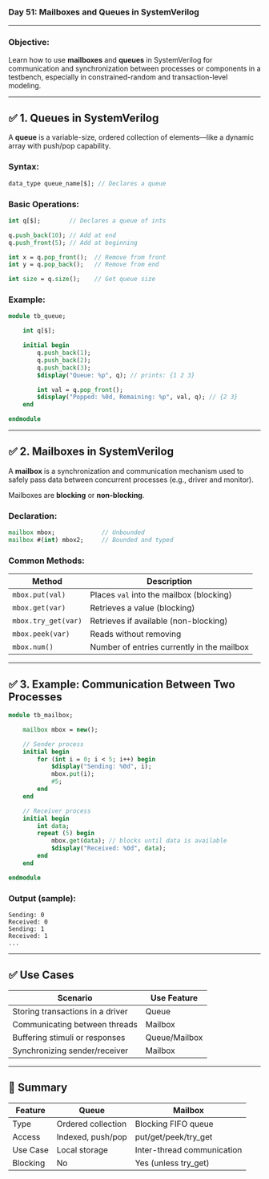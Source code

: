 ### **Day 51: Mailboxes and Queues in SystemVerilog**

---

### **Objective:**

Learn how to use **mailboxes** and **queues** in SystemVerilog for communication and synchronization between processes or components in a testbench, especially in constrained-random and transaction-level modeling.

---

## ✅ 1. Queues in SystemVerilog

A **queue** is a variable-size, ordered collection of elements—like a dynamic array with push/pop capability.

### **Syntax:**

```systemverilog
data_type queue_name[$]; // Declares a queue
```

### **Basic Operations:**

```systemverilog
int q[$];        // Declares a queue of ints

q.push_back(10); // Add at end
q.push_front(5); // Add at beginning

int x = q.pop_front();  // Remove from front
int y = q.pop_back();   // Remove from end

int size = q.size();    // Get queue size
```

### **Example:**

```systemverilog
module tb_queue;

    int q[$];

    initial begin
        q.push_back(1);
        q.push_back(2);
        q.push_back(3);
        $display("Queue: %p", q); // prints: {1 2 3}

        int val = q.pop_front();
        $display("Popped: %0d, Remaining: %p", val, q); // {2 3}
    end

endmodule
```

---

## ✅ 2. Mailboxes in SystemVerilog

A **mailbox** is a synchronization and communication mechanism used to safely pass data between concurrent processes (e.g., driver and monitor).

Mailboxes are **blocking** or **non-blocking**.

### **Declaration:**

```systemverilog
mailbox mbox;             // Unbounded
mailbox #(int) mbox2;     // Bounded and typed
```

### **Common Methods:**

| Method              | Description                                |
| ------------------- | ------------------------------------------ |
| `mbox.put(val)`     | Places `val` into the mailbox (blocking)   |
| `mbox.get(var)`     | Retrieves a value (blocking)               |
| `mbox.try_get(var)` | Retrieves if available (non-blocking)      |
| `mbox.peek(var)`    | Reads without removing                     |
| `mbox.num()`        | Number of entries currently in the mailbox |

---

## ✅ 3. Example: Communication Between Two Processes

```systemverilog
module tb_mailbox;

    mailbox mbox = new();

    // Sender process
    initial begin
        for (int i = 0; i < 5; i++) begin
            $display("Sending: %0d", i);
            mbox.put(i);
            #5;
        end
    end

    // Receiver process
    initial begin
        int data;
        repeat (5) begin
            mbox.get(data); // blocks until data is available
            $display("Received: %0d", data);
        end
    end

endmodule
```

### **Output (sample):**

```
Sending: 0
Received: 0
Sending: 1
Received: 1
...
```

---

## ✅ Use Cases

| Scenario                         | Use Feature   |
| -------------------------------- | ------------- |
| Storing transactions in a driver | Queue         |
| Communicating between threads    | Mailbox       |
| Buffering stimuli or responses   | Queue/Mailbox |
| Synchronizing sender/receiver    | Mailbox       |

---

## 🧠 Summary

| Feature  | Queue              | Mailbox                    |
| -------- | ------------------ | -------------------------- |
| Type     | Ordered collection | Blocking FIFO queue        |
| Access   | Indexed, push/pop  | put/get/peek/try\_get      |
| Use Case | Local storage      | Inter-thread communication |
| Blocking | No                 | Yes (unless try\_get)      |


